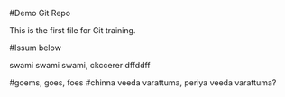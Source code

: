 #Demo Git Repo

This is the first file for Git training.

#Issum below

swami swami swami, ckccerer
dffddff

#goems, goes, foes
#chinna veeda varattuma, periya veeda varattuma?
